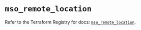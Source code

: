 # `mso_remote_location`

Refer to the Terraform Registry for docs: [`mso_remote_location`](https://registry.terraform.io/providers/ciscodevnet/mso/1.5.3/docs/resources/remote_location).
